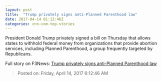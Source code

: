 ```yaml
---
layout: post
title:  "Trump privately signs anti-Planned Parenthood law"
date: 2017-04-14 01:12:46Z
categories: cnn-com-top-stories
---
```


President Donald Trump privately signed a bill on Thursday that allows states to withhold federal money from organizations that provide abortion services, including Planned Parenthood, a group frequently targeted by Republicans.


Full story on F3News: [Trump privately signs anti-Planned Parenthood law](http://www.f3nws.com/n/ACKJrG)

> Posted on: Friday, April 14, 2017 6:12:46 AM
